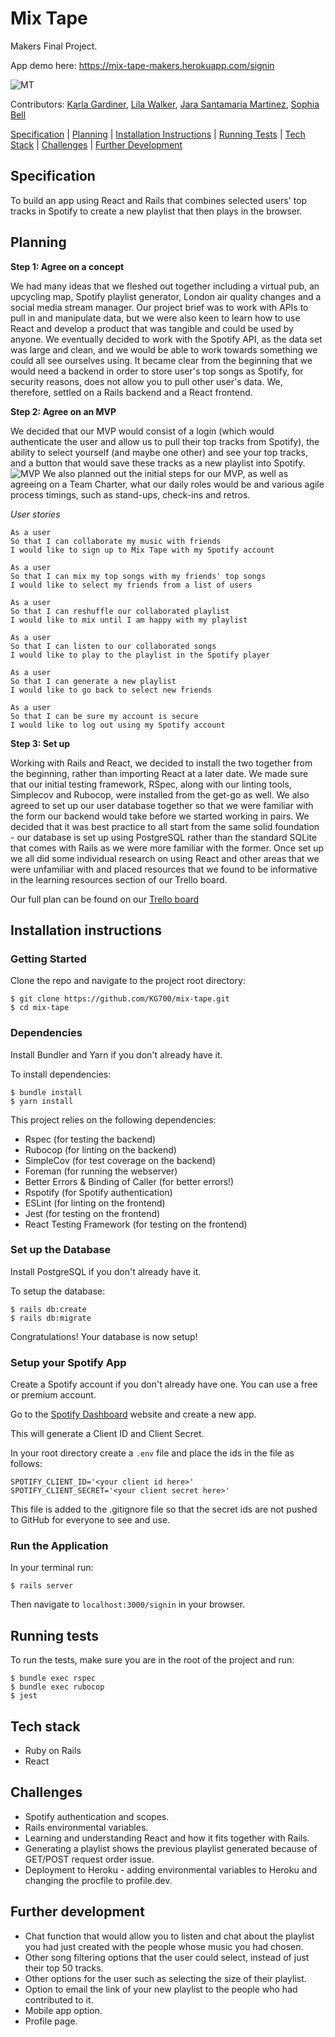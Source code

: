# Mix Tape

Makers Final Project.

App demo here: https://mix-tape-makers.herokuapp.com/signin

![MT](./app/assets/images/MT.png)

Contributors: [Karla Gardiner](https://github.com/KG700), [Lila Walker](https://github.com/lilawalker), [Jara Santamaria Martinez](https://github.com/jarasmar), [Sophia Bell](https://github.com/Kittaru87)

[Specification](#Specification) | [Planning](#Planning) | [Installation Instructions](#Installation-instructions) | [Running Tests](#Running-tests) | [Tech Stack](#Tech-stack) | [Challenges](#challenges) | [Further Development](#Further-development)

## Specification
To build an app using React and Rails that combines selected users' top tracks in Spotify to create a new playlist that then plays in the browser.

## Planning

**Step 1: Agree on a concept**

We had many ideas that we fleshed out together including a virtual pub, an upcycling map, Spotify playlist generator, London air quality changes and a social media stream manager. Our project brief was to work with APIs to pull in and manipulate data, but we were also keen to learn how to use React and develop a product that was tangible and could be used by anyone. We eventually decided to work with the Spotify API, as the data set was large and clean, and we would be able to work towards something we could all see ourselves using. It became clear from the beginning that we would need a backend in order to store user's top songs as Spotify, for security reasons, does not allow you to pull other user's data. We, therefore, settled on a Rails backend and a React frontend.

**Step 2: Agree on an MVP**

We decided that our MVP would consist of a login (which would authenticate the user and allow us to pull their top tracks from Spotify), the ability to select yourself (and maybe one other) and see your top tracks, and a button that would save these tracks as a new playlist into Spotify.
![MVP](./app/assets/images/mvp.png)
We also planned out the initial steps for our MVP, as well as agreeing on a Team Charter, what our daily roles would be and various agile process timings, such as stand-ups, check-ins and retros.

*User stories*
```
As a user
So that I can collaborate my music with friends
I would like to sign up to Mix Tape with my Spotify account

As a user
So that I can mix my top songs with my friends' top songs
I would like to select my friends from a list of users

As a user
So that I can reshuffle our collaborated playlist
I would like to mix until I am happy with my playlist

As a user
So that I can listen to our collaborated songs
I would like to play to the playlist in the Spotify player

As a user
So that I can generate a new playlist
I would like to go back to select new friends

As a user
So that I can be sure my account is secure
I would like to log out using my Spotify account
```

**Step 3: Set up**

Working with Rails and React, we decided to install the two together from the beginning, rather than importing React at a later date. We made sure that our initial testing framework, RSpec, along with our linting tools, Simplecov and Rubocop, were installed from the get-go as well. We also agreed to set up our user database together so that we were familiar with the form our backend would take before we started working in pairs. We decided that it was best practice to all start from the same solid foundation - our database is set up using PostgreSQL rather than the standard SQLite that comes with Rails as we were more familiar with the former. Once set up we all did some individual research on using React and other areas that we were unfamiliar with and placed resources that we found to be informative in the learning resources section of our Trello board.

Our full plan can be found on our [Trello board](https://trello.com/b/cjZHXYTp/mix-tape-final-project)

## Installation instructions

### Getting Started

Clone the repo and navigate to the project root directory:

```
$ git clone https://github.com/KG700/mix-tape.git
$ cd mix-tape
```

### Dependencies

Install Bundler and Yarn if you don't already have it.

To install dependencies:

```
$ bundle install
$ yarn install
```
This project relies on the following dependencies:

- Rspec (for testing the backend)
- Rubocop (for linting on the backend)
- SimpleCov (for test coverage on the backend)
- Foreman (for running the webserver)
- Better Errors & Binding of Caller (for better errors!)
- Rspotify (for Spotify authentication)
- ESLint (for linting on the frontend)
- Jest (for testing on the frontend)
- React Testing Framework (for testing on the frontend)

### Set up the Database

Install PostgreSQL if you don't already have it.

To setup the database:

```
$ rails db:create
$ rails db:migrate
```

Congratulations! Your database is now setup!

### Setup your Spotify App

Create a Spotify account if you don't already have one. You can use a free or premium account.

Go to the [Spotify Dashboard](https://developer.spotify.com/dashboard/login) website and create a new app.

This will generate a Client ID and Client Secret.

In your root directory create a `.env` file and place the ids in the file as follows:

```
SPOTIFY_CLIENT_ID='<your client id here>'
SPOTIFY_CLIENT_SECRET='<your client secret here>'
```

This file is added to the .gitignore file so that the secret ids are not pushed to GitHub for everyone to see and use.

### Run the Application

In your terminal run:

```
$ rails server
```

Then navigate to `localhost:3000/signin` in your browser.

## Running tests

To run the tests, make sure you are in the root of the project and run:

```
$ bundle exec rspec
$ bundle exec rubocop
$ jest
```

## Tech stack
- Ruby on Rails
- React

## Challenges

* Spotify authentication and scopes.
* Rails environmental variables.
* Learning and understanding React and how it fits together with Rails.
* Generating a playlist shows the previous playlist generated because of GET/POST request order issue.
* Deployment to Heroku - adding environmental variables to Heroku and changing the procfile to profile.dev.

## Further development

* Chat function that would allow you to listen and chat about the playlist you had just created with the people whose music you had chosen.
* Other song filtering options that the user could select, instead of just their top 50 tracks.
* Other options for the user such as selecting the size of their playlist.
* Option to email the link of your new playlist to the people who had contributed to it.
* Mobile app option.
* Profile page.
